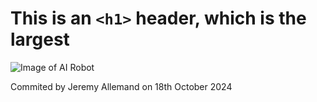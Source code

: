 # This is an `<h1>` header, which is the largest

![Image of AI Robot]([https://octodex.github.com/images/yaktocat.png](https://www.imperial.ac.uk/ImageCropToolT4/imageTool/uploaded-images/newseventsimage_1604942070154_mainnews2012_x1.jpg))

Commited by Jeremy Allemand on 18th October 2024


